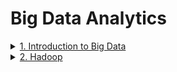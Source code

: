 # Big Data Analytics

<details>
  <summary><a href="https://github.com/JaydeepAgravat/Big-Data-Analytics/blob/main/Introduction%20to%20Big%20Data.md">1. Introduction to Big Data</a></summary>
  <br/>

  - Introduction
    - Data
    - Types of Data
    - Sources of Data
    - Computer Data as Information
    - Big Data
    - Sources of Big Data
  - Big Data Characteristics
    1. Volume
    2. Value
    3. Veracity
    4. Visualization
    5. Variety
    6. Velocity
    7. Virality
  - Challenges of Conventional System
    1. Volume of Data
    2. Processing and Analyzing
    3. Management of Data
    4. Velocity
    5. Variety
    6. Veracity
    7. Value
    8. Security and Privacy
    9. Cost
  - Types of Big Data
    1. Structured Data
    2. Unstructured Data
    3. Semi-structured Data
  - Intelligent Data Analysis
    1. Data Collection and Integration
    2. Pre-processing and Cleaning
    3. Pattern Recognition and Machine Learning
    4. Predictive Modeling
    5. Real-time Analysis
    6. Natural Language Processing (NLP)
    7. Cluster Analysis and Segmentation
    8. Deep Learning
    9. Interactive Data Exploration
    10. Ethical Considerations
  - Traditional vs Big Data Business Approach
    - Data Variety
    - Data Processing Speed	
    - Data Sources	
    - Decision-Making	
    - Technology Infrastructure	
    - Cost of Infrastructure	
    - Analytics Tools	
    - Business Strategy
    - Customer Insights	
    - Competitive Advantage	
    - Risk Management	
    - Flexibility and Scalability	
    - Time-to-Insight	
    - Value Extraction from Data	
    - Innovation Focus	
    - Regulatory Compliance Challenges	
  - Case Study of Big Data Solutions
    - Amazon
    - Uber
    - Netflix
    - YouTube
    - OpenAI
</details>

<details>
  <summary><a href="https://github.com/JaydeepAgravat/Big-Data-Analytics/blob/main/Hadoop.md">2. Hadoop</a></summary>
  <br/>
  
  - History of Hadoop
  - Basics of Hadoop
  - Advantage & Disadvantage of Hadoop
  - Why Hadoop Required?
  - Hadoop Distributed File System
    - HDFS Master-Slave Architecture
    - HDFS Core Components
    - Hadoop Cluster
    - HDFS Write Architecture
    - HDFS Write Pipeline
    - Data Streaming & Replication
    - Shutdown of Pipeline or Acknowledgement Stage
  - Hadoop Ecosystem
  - Hadoop Ecosystem Distribution
    - Data Layer Components
    - Supporting Components (Coordinate and Manage Data Processing)
  - Map Reduce
    - Developing a MapReduce Application
    - MapReduce Architecture
    - How MapReduce Works
    - MapReduce Algorithm
    - MapReduce Features
    - Brief Anatomy of a Map Reduce Job run and Failures
      - Anatomy of a MapReduce Job Run
      - Failures in MapReduce Job Run
      - Mitigation Strategies for Failures
    - Map Reduce Types and Formats
      - MapReduce Types
      - MapReduce Formats
  - Hadoop Environment
  - Hadoop Configuration
  - Security in Hadoop
  - Administering Hadoop
  - Monitoring-Maintenance
  - Hadoop Benchmarks
  - Hadoop in the Cloud
</details>
